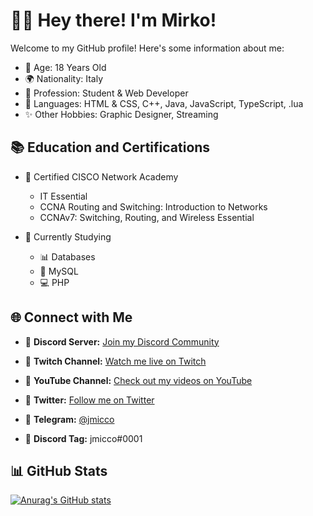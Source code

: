 # 👋🏼 Hey there! I'm Mirko!

Welcome to my GitHub profile! Here's some information about me:

- 🎂 Age: 18 Years Old
- 🌍 Nationality: Italy
- 👀 Profession: Student & Web Developer
- 📃 Languages: HTML & CSS, C++, Java, JavaScript, TypeScript, .lua
- ✨ Other Hobbies: Graphic Designer, Streaming

## 📚 Education and Certifications

- 📝 Certified CISCO Network Academy
  - IT Essential
  - CCNA Routing and Switching: Introduction to Networks
  - CCNAv7: Switching, Routing, and Wireless Essential

- 📖 Currently Studying
  - 📊 Databases
  - 🐬 MySQL
  - 💻 PHP

## 🌐 Connect with Me

- 🔗 **Discord Server:** [Join my Discord Community](https://discord.gg/VsQnKBK8R7)
- 🔗 **Twitch Channel:** [Watch me live on Twitch](https://www.twitch.tv/jmicco_)
- 🔗 **YouTube Channel:** [Check out my videos on YouTube](https://www.youtube.com/channel/UCo_nfLsO5r0wntre2IxLF0g)
- 🔗 **Twitter:** [Follow me on Twitter](https://twitter.com/dev_jmicco)

- 👤 **Telegram:** [@jmicco](https://t.me/jmicco)
- 👤 **Discord Tag:** jmicco#0001

## 📊 GitHub Stats

[![Anurag's GitHub stats](https://github-readme-stats.vercel.app/api?username=jmiccoDev)](https://github.com/anuraghazra/github-readme-stats)
